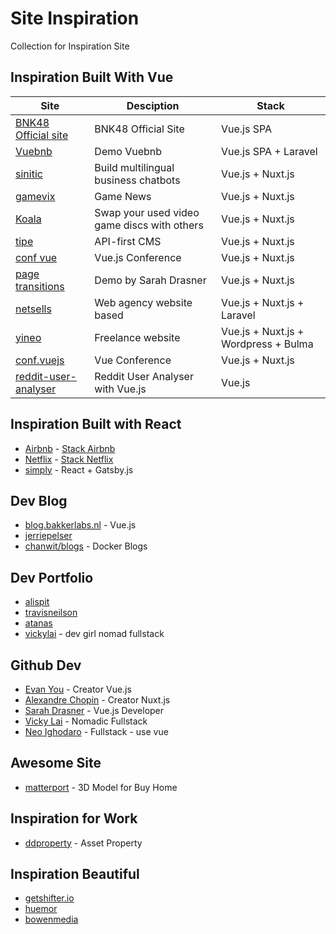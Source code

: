 # Site Inspiration

Collection for Inspiration Site

## Inspiration Built With Vue

| Site                                                                    | Desciption                                               | Stack                                |
| ----------------------------------------------------------------------- | -------------------------------------------------------- | ------------------------------------ |
| [BNK48 Official site](https://www.bnk48.com/#/home)                     | BNK48 Official Site                                      | Vue.js SPA                           |
| [Vuebnb](https://vuebnb.vuejsdevelopers.com/)                           | Demo Vuebnb                                              | Vue.js SPA + Laravel                 |
| [sinitic](https://www.sinitic.ai/)                                      | Build multilingual business chatbots                     | Vue.js + Nuxt.js                     |
| [gamevix](http://gamevix.com/)                                          | Game News                                                | Vue.js + Nuxt.js                     |
| [Koala](https://au.koala.com/)                                          | Swap your used video game discs with others              | Vue.js + Nuxt.js                     |
| [tipe](https://tipe.io/)                                                | API-first CMS                                            | Vue.js + Nuxt.js                     |
| [conf vue](http://conf.vuejs.org/)                                      | Vue.js Conference                                        | Vue.js + Nuxt.js                     |
| [page transitions](https://page-transitions.com/)                       | Demo by Sarah Drasner                                    | Vue.js + Nuxt.js                     |
| [netsells](https://netsells.co.uk/)                                     | Web agency website based                                 | Vue.js + Nuxt.js + Laravel           |
| [yineo](https://yineo.fr/)                                              | Freelance website                                        | Vue.js + Nuxt.js + Wordpress + Bulma |
| [conf.vuejs](https://conf.vuejs.org/)                                   | Vue Conference                                           | Vue.js + Nuxt.js                     |
| [reddit-user-analyser](https://atomiks.github.io/reddit-user-analyser/) | Reddit User Analyser with Vue.js                         | Vue.js                               |


## Inspiration Built with React

- [Airbnb](https://www.airbnb.com/) - [Stack Airbnb](https://stackshare.io/airbnb/airbnb)
- [Netflix](http://www.netflix.com/) - [Stack Netflix](https://stackshare.io/netflix/netflix)
- [simply](https://simply.co.za/) - React + Gatsby.js

## Dev Blog

- [blog.bakkerlabs.nl](http://blog.bakkerlabs.nl/) - Vue.js
- [jerriepelser](https://www.jerriepelser.com/)
- [chanwit/blogs](https://sites.google.com/site/chanwit/blogs) - Docker Blogs

## Dev Portfolio

- [alispit](https://www.alispit.tel/#/)
- [travisneilson](http://travisneilson.com/)
- [atanas](https://atanas.info/)
- [vickylai](https://vickylai.com/index.html) - dev girl nomad fullstack

## Github Dev

- [Evan You](https://github.com/yyx990803) - Creator Vue.js
- [Alexandre Chopin](https://github.com/alexchopin) - Creator Nuxt.js
- [Sarah Drasner](https://github.com/sdras) - Vue.js Developer
- [Vicky Lai](https://github.com/hivickylai) - Nomadic Fullstack
- [Neo Ighodaro](https://github.com/neoighodaro) - Fullstack - use vue

## Awesome Site

- [matterport](https://matterport.com/) - 3D Model for Buy Home 

## Inspiration for Work

- [ddproperty](https://www.ddproperty.com/) - Asset Property

## Inspiration Beautiful

- [getshifter.io](https://getshifter.io/)
- [huemor](https://huemor.rocks/)
- [bowenmedia](https://www.bowenmedia.com/)